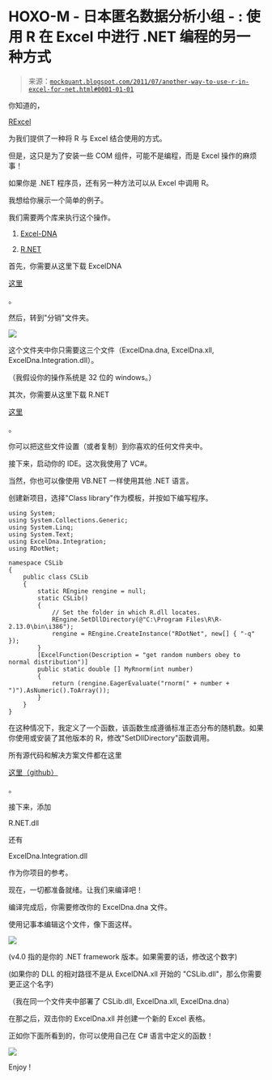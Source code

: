 <!--yml

分类： 未分类

日期：2024 年 5 月 18 日 06:48:58

-->

# HOXO-M - 日本匿名数据分析小组 - : 使用 R 在 Excel 中进行 .NET 编程的另一种方式

> 来源：[`mockquant.blogspot.com/2011/07/another-way-to-use-r-in-excel-for-net.html#0001-01-01`](http://mockquant.blogspot.com/2011/07/another-way-to-use-r-in-excel-for-net.html#0001-01-01)

你知道的，

[RExcel](http://sunsite.univie.ac.at/rcom/)

为我们提供了一种将 R 与 Excel 结合使用的方式。

但是，这只是为了安装一些 COM 组件，可能不是编程，而是 Excel 操作的麻烦事！

如果你是 .NET 程序员，还有另一种方法可以从 Excel 中调用 R。

我想给你展示一个简单的例子。

我们需要两个库来执行这个操作。

1.  [Excel-DNA](http://exceldna.typepad.com/)

1.  [R.NET](http://rdotnet.codeplex.com/)

首先，你需要从这里下载 ExcelDNA

[这里](http://exceldna.codeplex.com/releases/view/66405)

。

然后，转到"分销"文件夹。

![](https://blogger.googleusercontent.com/img/b/R29vZ2xl/AVvXsEgkPZVZbyFUI-bGpjXvuS0sEecq4ULl7gk3Q1OhYcxnWKvFQNm41ojGt7UpSQ4m7ydVMLbEUeWy0aF5kHEBZ0NMDOkUWCQoNXueHn0ycHHUwBv1Rpj-nh18180QJL3WAWeYvvugrcj6a6c/s1600/20110704_1.PNG)

这个文件夹中你只需要这三个文件（ExcelDna.dna, ExcelDna.xll, ExcelDna.Integration.dll）。

（我假设你的操作系统是 32 位的 windows。）

其次，你需要从这里下载 R.NET

[这里](http://rdotnet.codeplex.com/releases/view/61617)

。

你可以把这些文件设置（或者复制）到你喜欢的任何文件夹中。

接下来，启动你的 IDE。这次我使用了 VC#。

当然，你也可以像使用 VB.NET 一样使用其他 .NET 语言。

创建新项目，选择"Class library"作为模板，并按如下编写程序。

```
using System;
using System.Collections.Generic;
using System.Linq;
using System.Text;
using ExcelDna.Integration;
using RDotNet;

namespace CSLib
{
    public class CSLib
    {
        static REngine rengine = null;
        static CSLib()
        {
            // Set the folder in which R.dll locates.
            REngine.SetDllDirectory(@"C:\Program Files\R\R-2.13.0\bin\i386");
            rengine = REngine.CreateInstance("RDotNet", new[] { "-q" });
        }            
        [ExcelFunction(Description = "get random numbers obey to normal distribution")]
        public static double [] MyRnorm(int number)
        {
            return (rengine.EagerEvaluate("rnorm(" + number + ")").AsNumeric().ToArray());
        }
    }
} 
```

在这种情况下，我定义了一个函数，该函数生成遵循标准正态分布的随机数。如果你使用或安装了其他版本的 R，修改"SetDllDirectory"函数调用。

所有源代码和解决方案文件都在这里

[这里（github）](https://github.com/teramonagi/CS-EX_RDotNET_ExcelDNA)

。

接下来，添加

R.NET.dll

还有

ExcelDna.Integration.dll

作为你项目的参考。

现在，一切都准备就绪。让我们来编译吧！

编译完成后，你需要修改你的 ExcelDna.dna 文件。

使用记事本编辑这个文件，像下面这样。

![](https://blogger.googleusercontent.com/img/b/R29vZ2xl/AVvXsEgMdd12ZiGDdDvSQJY-xPp17hGR_dbaFi95yqJ5GzJUI6dthyphenhyphenkAGH6APz_ZuOTCGFWMogq8Wed6hlug0orHqHuwKe0kTyb6OSSuaDLGVMwJX5OHRVHA-J8KpHZOnprTLAHVhOYrVoEUbm0/s1600/201110704_3.PNG)

(v4.0 指的是你的 .NET framework 版本。如果需要的话，修改这个数字)

(如果你的 DLL 的相对路径不是从 ExcelDNA.xll 开始的 "CSLib.dll"，那么你需要更正这个名字)

（我在同一个文件夹中部署了 CSLib.dll, ExcelDna.xll, ExcelDna.dna）

在那之后，双击你的 ExcelDna.xll 并创建一个新的 Excel 表格。

正如你下面所看到的，你可以使用自己在 C# 语言中定义的函数！

![](https://blogger.googleusercontent.com/img/b/R29vZ2xl/AVvXsEgzO0hUb4IGw2le-eqv3AHoh17Z4agvMzua8rKd3Pg6adc0BdBB-_G3zPoYC_Osk2yMfrxbHg46mMSOGgosTRfZ5w1a5htyQ9vLKmJLKHZdqCcc8ZcUKQHCENB0ryO2DhtQyC5TgwkMK48/s1600/20110704_2.PNG)

Enjoy !

